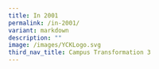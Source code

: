 ```yaml
---
title: In 2001
permalink: /in-2001/
variant: markdown
description: ""
image: /images/YCKLogo.svg
third_nav_title: Campus Transformation 3
---
```

